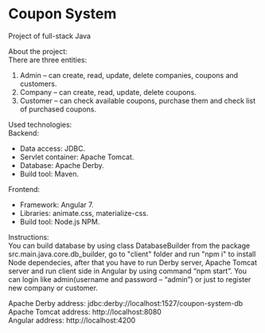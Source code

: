 # Coupon System
Project of full-stack Java

About the project:  
There are three entities:
1. Admin – can create, read, update, delete companies, coupons and customers.
2. Company – can create, read, update, delete coupons.
2. Customer – can check available coupons, purchase them and check list of purchased coupons.

Used technologies:  
Backend: 
- Data access: JDBC.
- Servlet container: Apache Tomcat.
- Database: Apache Derby.
- Build tool: Maven.

Frontend:
- Framework: Angular 7.
- Libraries: animate.css, materialize-css.
- Build tool: Node.js NPM.

Instructions:  
You can build database by using class DatabaseBuilder from the package src.main.java.core.db_builder, go to "client" folder and run "npm i" to install Node dependecies, after that you have to run Derby server, Apache Tomcat server and run client side in Angular by using command “npm start”. You can login like admin(username and password – “admin”) or just to register new company or customer.

Apache Derby address: jdbc:derby://localhost:1527/coupon-system-db  
Apache Tomcat address: http://localhost:8080  
Angular address: http://localhost:4200  
